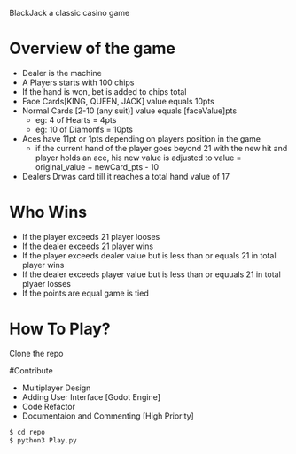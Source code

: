 BlackJack a classic casino game

# Overview of the game
* Dealer is the machine
* A Players starts with 100 chips
* If the hand is won, bet is added to chips total
* Face Cards[KING, QUEEN, JACK] value equals 10pts
* Normal Cards [2-10 (any suit)] value equals [faceValue]pts
    - eg: 4 of Hearts = 4pts
    - eg: 10 of Diamonfs = 10pts
* Aces have 11pt or 1pts depending on players position in the game
    - if the current hand of the player goes beyond 21 with the new hit and player holds an ace, his new value is adjusted to value = original_value + newCard_pts - 10
* Dealers Drwas card till it reaches a total hand value of 17

# Who Wins
* If the player exceeds 21 player looses
* If the dealer exceeds 21 player wins
* If the player exceeds dealer value but is less than or equals 21 in total player wins
* If the dealer exceeds player value but is less than or equuals 21 in total plyaer losses
* If the points are equal game is tied



# How To Play?
Clone the repo


#Contribute
* Multiplayer Design
* Adding User Interface [Godot Engine]
* Code Refactor
* Documentaion and Commenting [High Priority]

```sh
$ cd repo
$ python3 Play.py
```

